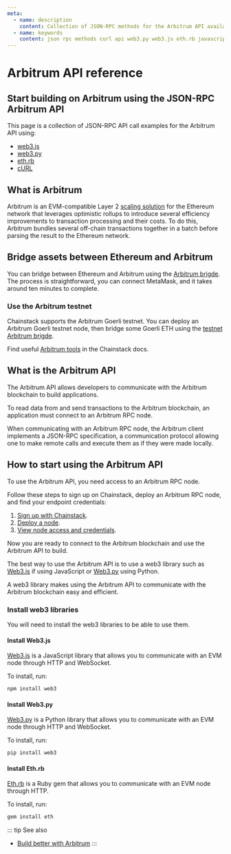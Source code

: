 ```yaml
---
meta:
  - name: description
    content: Collection of JSON-RPC methods for the Arbitrum API available with examples in web3.js, web3.py, eth.rb, and cURL.
  - name: keywords
    content: json rpc methods curl api web3.py web3.js eth.rb javascript python ruby arbitrum
---
```


# Arbitrum API reference

## Start building on Arbitrum using the JSON-RPC Arbitrum API

This page is a collection of JSON-RPC API call examples for the Arbitrum API using:

- [web3.js](https://web3js.readthedocs.io/)
- [web3.py](https://web3py.readthedocs.io/)
- [eth.rb](https://github.com/q9f/eth.rb/)
- [cURL](https://curl.se/)

## What is Arbitrum

Arbitrum is an EVM-compatible Layer 2 [scaling solution](https://chainstack.com/solving-the-blockchain-trilemma-scaling-solutions-for-ethereum/) for the Ethereum network that leverages optimistic rollups to introduce several efficiency improvements to transaction processing and their costs. To do this, Arbitrum bundles several off-chain transactions together in a batch before parsing the result to the Ethereum network.

## Bridge assets between Ethereum and Arbitrum

You can bridge between Ethereum and Arbitrum using the [Arbitrum brigde](https://bridge.arbitrum.io/?l2ChainId=42161). The process is straightforward, you can connect MetaMask, and it takes around ten minutes to complete.

### Use the Arbitrum testnet

Chainstack supports the Arbitrum Goerli testnet. You can deploy an Arbitrum Goerli testnet node, then bridge some Goerli ETH using the [testnet Arbitrum brigde](https://bridge.arbitrum.io/?l2ChainId=421613).

Find useful [Arbitrum tools](/operations/arbitrum/tools#tools) in the Chainstack docs.

## What is the Arbitrum API

The Arbitrum API allows developers to communicate with the Arbitrum blockchain to build applications.

To read data from and send transactions to the Arbitrum blockchain, an application must connect to an Arbitrum RPC node.

When communicating with an Arbitrum RPC node, the Arbitrum client implements a JSON-RPC specification, a communication protocol allowing one to make remote calls and execute them as if they were made locally.

## How to start using the Arbitrum API

To use the Arbitrum API, you need access to an Arbitrum RPC node.

Follow these steps to sign up on Chainstack, deploy an Arbitrum RPC node, and find your endpoint credentials:

1. <a href="https://console.chainstack.com/user/account/create" target="_blank">Sign up with Chainstack</a>.
1. [Deploy a node](/platform/join-a-public-network#join-an-arbitrum-network).
1. [View node access and credentials](/platform/view-node-access-and-credentials).

Now you are ready to connect to the Arbitrum blockchain and use the Arbitrum API to build.

The best way to use the Arbitrum API is to use a web3 library such as [Web3.js](https://web3js.readthedocs.io/) if using JavaScript or [Web3.py](https://web3py.readthedocs.io/) using Python.

A web3 library makes using the Arbitrum API to communicate with the Arbitrum blockchain easy and efficient.

### Install web3 libraries

You will need to install the web3 libraries to be able to use them.

#### Install Web3.js

[Web3.js](https://web3js.readthedocs.io/) is a JavaScript library that allows you to communicate with an EVM node through HTTP and WebSocket.

To install, run:

```sh
npm install web3
```

#### Install Web3.py

[Web3.py](https://web3py.readthedocs.io/) is a Python library that allows you to communicate with an EVM node through HTTP and WebSocket.

To install, run:

```sh
pip install web3
```

#### Install Eth.rb

[Eth.rb](https://github.com/q9f/eth.rb/) is a Ruby gem that allows you to communicate with an EVM node through HTTP.

To install, run:

```sh
gem install eth
```

::: tip See also
- <a href="https://chainstack.com/build-better-with-arbitrum/" target="_blank">Build better with Arbitrum</a>
  :::
